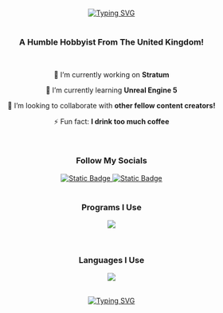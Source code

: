 </br>

<div align="center">
  <a href="https://git.io/typing-svg"><img src="https://readme-typing-svg.demolab.com?font=Montserrat&weight=700&size=30&duration=3000&pause=1000&color=4EABFF&background=9DFF7400&center=true&vCenter=true&random=false&width=580&height=80&lines=Hey+There%2C+I'm+Lucky!+%F0%9F%91%8B;I+Make+Video+Games+And+Mods.;I+Also+Own+A+YouTube+Channel!" alt="Typing SVG" /></a>
</div>

</br>

<h3 align="center">A Humble Hobbyist From The United Kingdom!</h3>

</br>

<div align="center">
  
  🔭 I’m currently working on **Stratum**
  
  🌱 I’m currently learning **Unreal Engine 5**

  👯 I’m looking to collaborate with **other fellow content creators!**

  ⚡ Fun fact: **I drink too much coffee**
  
</div>

<br>

<h3 align="center">Follow My Socials</h3>

<div align="center">
  <a href="https://www.youtube.com/channel/UCp9wEyAj1Uoi5LjhRxhIUxA">
    <img alt="Static Badge" src="https://img.shields.io/badge/Youtube%20-%20White?style=for-the-badge&logo=youtube&logoColor=white&color=%234EABFF">
  </a>
  <a href="https://www.instagram.com/1x3dofficial/">
    <img alt="Static Badge" src="https://img.shields.io/badge/Instagram%20-%20White?style=for-the-badge&logo=instagram&logoColor=white&color=%234EABFF">
  </a>
</div>

</br>

<h3 align="center">Programs I Use</h3>

<div align="center">
  <p align="center">
    <a href="https://skillicons.dev">
      <img src="https://skillicons.dev/icons?i=ae,blender,figma,git,github,godot,unity,unreal,idea,visualstudio" />
    </a>
  </p>
</div>

</br>

<h3 align="center">Languages I Use</h3>

<div align="center">
  <p align="center">
    <a href="https://skillicons.dev">
      <img src="https://skillicons.dev/icons?i=java,kotlin,c,cs,cpp,html,css,js" />
    </a>
  </p>
</div>

</br>

<div align="center">
  <a href="https://git.io/typing-svg"><img src="https://readme-typing-svg.demolab.com?font=Montserrat&weight=700&size=30&duration=3000&pause=1000&color=4EABFF&center=true&vCenter=true&random=false&width=580&height=80&lines=Thanks+For+Stopping+By!;Feel+Free+To+Visit+My+Socials!;Have+A+Lovely+Day!" alt="Typing SVG" /></a>
</div>

</br>
